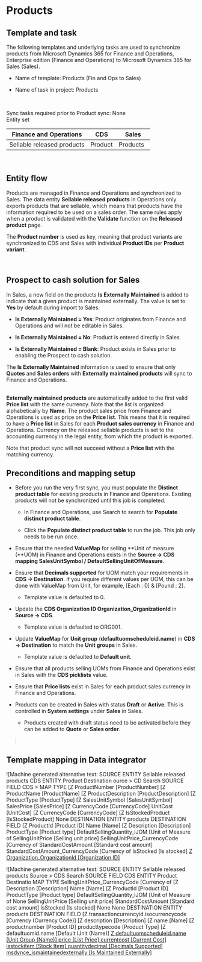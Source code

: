 Products
========

Template and task
-----------------

The following templates and underlying tasks are used to synchronize products
from Microsoft Dynamics 365 for Finance and Operations, Enterprise edition
(Finance and Operations) to Microsoft Dynamics 365 for Sales (Sales).

-   Name of template: Products (Fin and Ops to Sales)

-   Name of task in project: Products

 

Sync tasks required prior to Product sync: None  
Entity set

| **Finance and Operations** | **CDS** | **Sales**  |
|----------------------------|---------|------------|
| Sellable released products | Product | Products   |

 

Entity flow
-----------

Products are managed in Finance and Operations and synchronized to Sales. The
data entity **Sellable released products** in Operations only exports products
that are sellable, which means that products have the information required to be
used on a sales order. The same rules apply when a product is validated with the
**Validate** function on the **Released product** page.

The **Product number** is used as key, meaning that product variants are
synchronized to CDS and Sales with individual **Product IDs** per **Product
variant**.

 

Prospect to cash solution for Sales
-----------------------------------

In Sales, a new field on the products **Is Externally Maintained** is added to
indicate that a given product is maintained externally. The value is set to
**Yes** by default during import to Sales.

-   **Is Externally Maintained = Yes**: Product originates from Finance and
    Operations and will not be editable in Sales.

-   **Is Externally Maintained = No**: Product is entered directly in Sales.

-   **Is Externally Maintained = Blank**: Product exists in Sales prior to
    enabling the Prospect to cash solution.

The **Is Externally Maintained** information is used to ensure that only
**Quotes** and **Sales orders** with **Externally maintained products** will
sync to Finance and Operations.  
 

**Externally maintained products** are automatically added to the first valid
**Price list** with the same currency. Note that the list is organized
alphabetically by **Name**. The product sales price from Finance and Operations
is used as price on the **Price list**. This means that it is required to have a
**Price list** in Sales for each **Product sales currency** in Finance and
Operations. Currency on the released sellable products is set to the accounting
currency in the legal entity, from which the product is exported.

Note that product sync will not succeed without a **Price list** with the
matching currency.

Preconditions and mapping setup
-------------------------------

-   Before you run the very first sync, you must populate the **Distinct product
    table** for existing products in Finance and Operations. Existing products
    will not be synchronized until this job is completed.

    -   In Finance and Operations, use Search to search for **Populate distinct
        product table**.

    -   Click the **Populate distinct product table** to run the job. This job
        only needs to be run once.

-   Ensure that the needed **ValueMap** for selling **Unit of measure (**UOM) in
    Finance and Operations exists in the **Source -\> CDS mapping
    SalesUnitSymbol / DefaultSellingUnitOfMeasure**.

-   Ensure that **Decimals supported** for UOM match your requirements in **CDS
    -\> Destination**. If you require different values per UOM, this can be done
    with ValueMap from Unit, for example, [Each : 0] & [Pound : 2].

    -   Template value is defaulted to 0.

-   Update the **CDS Organization ID Organization_OrganizationId** in **Source
    -\> CDS**.

    -   Template value is defaulted to ORG001.

-   Update **ValueMap** for **Unit group** (**defaultuomscheduleid.name**) in
    **CDS -\> Destination** to match the **Unit groups** in Sales.

    -   Template value is defaulted to **Default unit**.

-   Ensure that all products selling UOMs from Finance and Operations exist in
    Sales with the **CDS picklists** value.

-   Ensure that **Price lists** exist in Sales for each product sales currency
    in Finance and Operations.

-   Products can be created in Sales with status **Draft** or **Active**. This
    is controlled in **System settings** under **Sales** in Sales.

    -   Products created with draft status need to be activated before they can
        be added to **Quote** or **Sales order**.

>    

Template mapping in Data integrator
-----------------------------------

![Machine generated alternative text: SOURCE ENTITY Sellable released products CDS ENTITY Product Destination ource \> CD Search SOURCE FIELD CDS \> MAP TYPE [Z ProductNumber [ProductNumber] [Z ProductName [ProductName] [Z ProductDescription [ProductDescription] [Z ProductType [ProductType] [Z SalesUnitSymbol [SalesUnitSymbol] SalesPrice [SalesPrice] [Z CurrencyCode [CurrencyCode] UnitCost [UnitCost] [Z CurrencyCode [CurrencyCode] [Z IsStockedProduct [IsStockedProduct] None DESTINATION ENTITY products DESTINATION FIELD [Z Productld [Product ID] Name [Name] [Z Description [Description] ProductType [Product type] DefaultSellingQuantity_lJOM [Unit of Measure of SellingUnitPrice [Selling unit price] SellingUnitPrice_CurrencyCode [Currency of StandardCostAmount [Standard cost amount] StandardCostAmount_CurrencyCode [Currency of IsStocked [Is stocked] [Z Organization_Organizationld [Organization ID] ](media/22c1d8a6496d190fa72b081a511dce79.png)

![Machine generated alternative text: SOURCE ENTITY Sellable released products Source \> CDS Search SOURCE FIELD CDS ENTITY Product Destinatio MAP TYPE SellingUnitPrice_CurrencyCode [Currency of [Z Description [Description] Name [Name] [Z Productld [Product ID] ProductType [Product type] DefaultSellingQuantity_lJOM [Unit of Measure of None SellingUnitPrice [Selling unit price] StandardCostAmount [Standard cost amount] IsStocked [Is stocked] None None DESTINATION ENTITY products DESTINATION FIELD [Z transactioncurrencyid.isocurrencycode [Currency (Currency Code)] [Z description [Description] [Z name [Name] [Z productnumber [Product ID] producttypecode [Product Type] [Z defaultuomid.name [Default IJnit (Name)] [Z defaultuomscheduleid.name [Unit Group (Name)] price [List Price] currentcost [Current Cost] isstockitem [Stock Item] quantitydecimal [Decimals Supported] msdynce_ismaintainedexternally [Is Maintained Externally] ](media/72292e8c28b64880d28810097e3a1f14.png)
